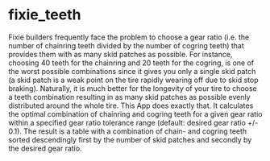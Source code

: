 <!-- README.md is generated from README.Rmd. Please edit that file -->
fixie\_teeth
============

Fixie builders frequently face the problem to choose a gear ratio (i.e. the number of chainring teeth divided by the number of cogring teeth) that provides them with as many skid patches as possible. For instance, choosing 40 teeth for the chainring and 20 teeth for the cogring, is one of the worst possible combinations since it gives you only a single skid patch (a skid patch is a weak point on the tire rapidly wearing off due to skid stop braking). Naturally, it is much better for the longevity of your tire to choose a teeth combination resulting in as many skid patches as possible evenly distributed around the whole tire. This App does exactly that. It calculates the optimal combination of chainring and cogring teeth for a given gear ratio within a specified gear ratio tolerance range (default: desired gear ratio +/- 0.1). The result is a table with a combination of chain- and cogring teeth sorted descendingly first by the number of skid patches and secondly by the desired gear ratio.
